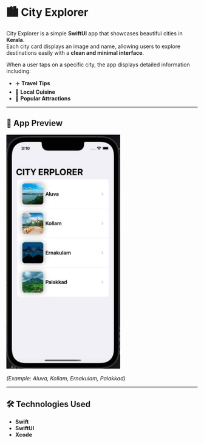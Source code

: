 # 🏙️ City Explorer

City Explorer is a simple **SwiftUI** app that showcases beautiful cities in **Kerala**.  
Each city card displays an image and name, allowing users to explore destinations easily with a **clean and minimal interface**.

When a user taps on a specific city, the app displays detailed information including:
- ✈️ **Travel Tips**
- 🍴 **Local Cuisine**
- 🏰 **Popular Attractions**

---

## 📱 App Preview

<img src="img.jpg" alt="City Explorer Screenshot" width="300"/>

*(Example: Aluva, Kollam, Ernakulam, Palakkad)*

---

## 🛠️ Technologies Used

- **Swift**
- **SwiftUI**
- **Xcode**



